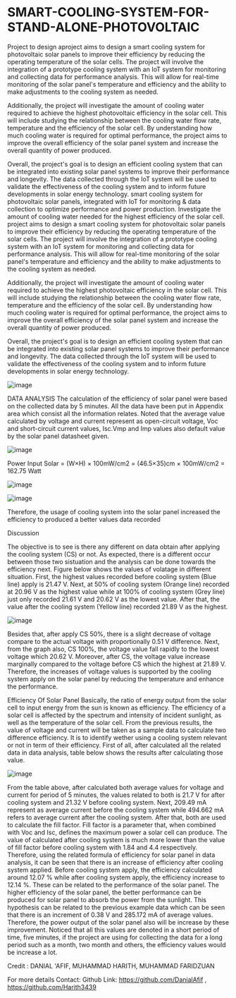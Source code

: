 # SMART-COOLING-SYSTEM-FOR-STAND-ALONE-PHOTOVOLTAIC
Project to design aproject aims to design a smart cooling system for photovoltaic solar panels to improve their efficiency by reducing the operating temperature of the solar cells. The project will involve the integration of a prototype cooling system with an IoT system for monitoring and collecting data for performance analysis. This will allow for real-time monitoring of the solar panel's temperature and efficiency and the ability to make adjustments to the cooling system as needed.

Additionally, the project will investigate the amount of cooling water required to achieve the highest photovoltaic efficiency in the solar cell. This will include studying the relationship between the cooling water flow rate, temperature and the efficiency of the solar cell. By understanding how much cooling water is required for optimal performance, the project aims to improve the overall efficiency of the solar panel system and increase the overall quantity of power produced.

Overall, the project's goal is to design an efficient cooling system that can be integrated into existing solar panel systems to improve their performance and longevity. The data collected through the IoT system will be used to validate the effectiveness of the cooling system and to inform future developments in solar energy technology. smart cooling system for photovoltaic solar panels, integrated with IoT for monitoring &amp; data collection to optimize performance and power production. Investigate the amount of cooling water needed for the highest efficiency of the solar cell.
project aims to design a smart cooling system for photovoltaic solar panels to improve their efficiency by reducing the operating temperature of the solar cells. The project will involve the integration of a prototype cooling system with an IoT system for monitoring and collecting data for performance analysis. This will allow for real-time monitoring of the solar panel's temperature and efficiency and the ability to make adjustments to the cooling system as needed.

Additionally, the project will investigate the amount of cooling water required to achieve the highest photovoltaic efficiency in the solar cell. This will include studying the relationship between the cooling water flow rate, temperature and the efficiency of the solar cell. By understanding how much cooling water is required for optimal performance, the project aims to improve the overall efficiency of the solar panel system and increase the overall quantity of power produced.

Overall, the project's goal is to design an efficient cooling system that can be integrated into existing solar panel systems to improve their performance and longevity. The data collected through the IoT system will be used to validate the effectiveness of the cooling system and to inform future developments in solar energy technology.



![image](https://user-images.githubusercontent.com/101761256/212000288-e14a063c-6595-46b8-84d4-81418b71179e.png)

DATA ANALYSIS
The calculation of the efficiency of solar panel were based on the collected data by 5 minutes. All the data have been put in Appendix area which consist all the information relates. Noted that the average value calculated by voltage and current represent as open-circuit voltage, Voc and short-circuit current values, Isc.Vmp and Imp values also default value by the solar panel datasheet given.

![image](https://user-images.githubusercontent.com/101761256/212000618-5981904c-22bf-40bb-8f3b-6b18f6fc74e4.png)

Power Input Solar = (W×H) × 100mW/cm2
= (46.5×35)cm × 100mW/cm2
= 162.75 Watt

![image](https://user-images.githubusercontent.com/101761256/212000715-5567d1bd-f2a6-4650-b559-99a980fcb698.png)

![image](https://user-images.githubusercontent.com/101761256/212000753-49c46610-d69d-40ab-9885-0197199246d7.png)

Therefore, the usage of cooling system into the solar panel increased the efficiency to produced a better values data recorded


Discussion 

The objective is to see is there any different on data obtain after applying the cooling system (CS) or not. As expected, there is a different occur between those two sistuation and the analysis can be done towards the efficiency next. Figure below shows the values of volatage in different situation. First, the highest values recorded before cooling system (Blue line) apply is 21.47 V. Next, at 50% of cooling system (Orange line) recorded at 20.96 V as the highest value while at 100% of cooling system (Grey line) just only recorded 21.61 V and 20.62 V as the lowest value. After that, the value after the cooling system (Yellow line) recorded 21.89 V as the highest.

![image](https://user-images.githubusercontent.com/101761256/212000953-7c657603-267e-43ad-adc6-64f03721e461.png)

Besides that, after apply CS 50%, there is a slight decrease of voltage compare to the actual voltage with proportionally 0.51 V difference. Next, from the graph also, CS 100%, the voltage value fall rapidly to the lowest voltage which 20.62 V. Moreover, after CS, the voltage value increase marginally compared to the voltage before CS which the highest at 21.89 V. Therefore, the increases of voltage values is supported by the cooling system apply on the solar panel by reducing the temperature and enhance the performance.


Efficiency Of Solar Panel
Basically, the ratio of energy output from the solar cell to input energy from the sun is known as efficiency. The efficiency of a solar cell is affected by the spectrum and intensity of incident sunlight, as well as the temperature of the solar cell. From the previous results, the value of voltage and current will be taken as a sample data to calculate two difference efficiency. It is to identify wether using a cooling system relevant or not in term of their efficiency. First of all, after calculated all the related data in data analysis, table below shows the results after calculating those value.

![image](https://user-images.githubusercontent.com/101761256/212001218-eeb2639e-2644-4372-a8ce-56520beba6c9.png)

From the table above, after calculated both average values for voltage and current for period of 5 minutes, the values related to both is 21.7 V for after cooling system and 21.32 V before cooling system. Next, 209.49 mA represent as average current before the cooling system while 494.662 mA refers to average current after the cooling system. After that, both are used to calculate the fill factor. Fill factor is a parameter that, when combined with Voc and Isc, defines the maximum power a solar cell can produce. The value of calculated after cooling system is much more lower than the value of fill factor before cooling system with 1.84 and 4.4 respectively. Therefore, using the related formula of efficiency for solar panel in data analysis, it can be seen that there is an increase of efficiency after cooling system applied. Before cooling system apply, the efficiency calculated around 12.07 % while after cooling system apply, the efficiency increase to 12.14 %. These can be related to the performance of the solar panel. The higher efficiency of the solar panel, the better performance can be produced for solar panel to absorb the power from the sunlight. This hypothesis can be related to the previous example data which can be seen that there is an increment of 0.38 V and 285.172 mA of average values. Therefore, the power output of the solar panel also will be increase by these improvement. Noticed that all this values are denoted in a short period of time, five minutes, if the project are using for collecting the data for a long period such as a month, two month and others, the efficiency values would be increase a lot.

Credit :
DANIAL 'AFIF,
MUHAMMAD HARITH,
MUHAMMAD FARIDZUAN

For more details Contact:
Github Link: 
https://github.com/DanialAfif ,
https://github.com/Harith3439

